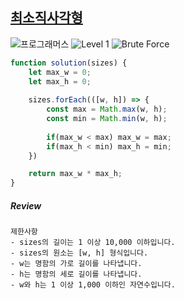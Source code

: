 ## [최소직사각형](https://school.programmers.co.kr/learn/courses/30/lessons/86491)

<img src="https://img.shields.io/badge/-프로그래머스-1e2a3c" alt="프로그래머스"/> <img src="https://img.shields.io/badge/-Level 1-blue" alt="Level 1"/> <img src="https://img.shields.io/badge/-Brute Force-midnightblue" alt="Brute Force"/> 

```js
function solution(sizes) {
    let max_w = 0;
    let max_h = 0;
    
    sizes.forEach(([w, h]) => {
        const max = Math.max(w, h);
        const min = Math.min(w, h);
        
        if(max_w < max) max_w = max;
        if(max_h < min) max_h = min;
    })

    return max_w * max_h;
}
```

##### Review 

```
제한사항
- sizes의 길이는 1 이상 10,000 이하입니다.
- sizes의 원소는 [w, h] 형식입니다.
- w는 명함의 가로 길이를 나타냅니다.
- h는 명함의 세로 길이를 나타냅니다.
- w와 h는 1 이상 1,000 이하인 자연수입니다.
```